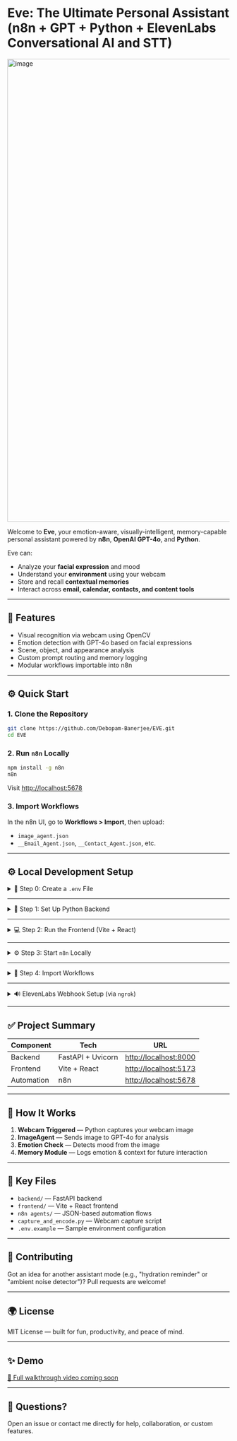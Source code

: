 # Eve: The Ultimate Personal Assistant (n8n + GPT + Python + ElevenLabs Conversational AI and STT)

<img width="1048" alt="image" src="https://github.com/user-attachments/assets/5d5d9ab5-752e-4481-8491-30dae1fadc30" />


Welcome to **Eve**, your emotion-aware, visually-intelligent, memory-capable personal assistant powered by **n8n**, **OpenAI GPT-4o**, and **Python**.

Eve can:
- Analyze your **facial expression** and mood
- Understand your **environment** using your webcam
- Store and recall **contextual memories**
- Interact across **email, calendar, contacts, and content tools**

---

## 💪 Features

- Visual recognition via webcam using OpenCV
- Emotion detection with GPT-4o based on facial expressions
- Scene, object, and appearance analysis
- Custom prompt routing and memory logging
- Modular workflows importable into n8n

---

## ⚙️ Quick Start

### 1. Clone the Repository

```bash
git clone https://github.com/Debopam-Banerjee/EVE.git
cd EVE
````

### 2. Run `n8n` Locally

```bash
npm install -g n8n
n8n
```

Visit [http://localhost:5678](http://localhost:5678)

### 3. Import Workflows

In the n8n UI, go to **Workflows > Import**, then upload:

* `image_agent.json`
* `__Email_Agent.json`, `__Contact_Agent.json`, etc.

---

## ⚙️ Local Development Setup

<details>
<summary>🔐 Step 0: Create a <code>.env</code> File</summary>

Create a `.env` file at the root or inside `/backend` and `/frontend`:

```env
# Backend .env
OPENAI_API_KEY=your-openai-api-key
ELEVENLABS_API_KEY=your-elevenlabs-api-key
ELEVEN_VOICE_ID=your-elevenlabs-voice-id
AGENT_ID=your-agent-id

# Frontend (Vite)
VITE_GOOGLE_MAPS_API_KEY=your-google-maps-api-key
```

🔗 Get your keys:

* [OpenAI API Key](https://platform.openai.com/account/api-keys)
* [ElevenLabs API](https://elevenlabs.io/)
* [Google Maps API](https://console.cloud.google.com/): Enable **Maps JavaScript API**

</details>

---

<details>
<summary>🐍 Step 1: Set Up Python Backend</summary>

```bash
cd backend
```

**Create and activate a virtual environment:**

* Windows:

  ```powershell
  python -m venv venv
  .\venv\Scripts\Activate.ps1
  ```

* macOS/Linux:

  ```bash
  python3 -m venv venv
  source venv/bin/activate
  ```

**Install dependencies:**

```bash
pip install fastapi uvicorn pydantic openai python-dotenv elevenlabs
pip freeze > requirements.txt
```

**Start the server:**

```bash
uvicorn app:app --reload
```

Backend will run at [http://localhost:8000](http://localhost:8000)

</details>

---

<details>
<summary>💻 Step 2: Run the Frontend (Vite + React)</summary>

```bash
cd frontend
npm install
npm run dev
```

Frontend will run at [http://localhost:5173](http://localhost:5173)

</details>

---

<details>
<summary>⚙️ Step 3: Start <code>n8n</code> Locally</summary>

If not installed:

```bash
npm install -g n8n
```

Start:

```bash
n8n
```

Access [http://localhost:5678](http://localhost:5678)

> Or use the [n8n desktop app](https://n8n.io/download)

</details>

---

<details>
<summary>🧠 Step 4: Import Workflows</summary>

1. Visit [http://localhost:5678](http://localhost:5678)
2. Go to **Workflows > Import**
3. Upload:

* `image_agent.json`
* `__Email_Agent.json`
* `__Contact_Agent.json`
* (And others…)

</details>

---

<details>
<summary>🔊 ElevenLabs Webhook Setup (via <code>ngrok</code>)</summary>

To receive **voice responses and webhook events from ElevenLabs** while running Eve locally, you must expose your backend using `ngrok`.

---

### 🧪 Why ngrok?

ElevenLabs requires a **public HTTPS URL** to deliver webhook events. `ngrok` tunnels your local server to the internet securely.

---

### ⚙️ Setup Steps

1. Install ngrok:

   ```bash
   npm install -g ngrok
   ```

2. Authenticate:

   ```bash
   ngrok config add-authtoken <your_auth_token>
   ```

3. Reserve a free subdomain (in the ngrok dashboard), e.g.:

   ```
   your-url.ngrok-free.app
   ```

4. Start your backend:

   ```bash
   uvicorn app:app --reload
   ```

5. Expose it via ngrok:

   ```bash
   ngrok http 8000 --domain=your-url.ngrok-free.app
   ```

6. Set your ElevenLabs webhook to:

   ```
   https://your-url.ngrok-free.app/webhook/eve-postcall
   ```

---

### 💡 Optional: Use in .env

```env
WEBHOOK_URL=https://your-url.ngrok-free.app/webhook/eve-postcall
```

In Python:

```python
import os
WEBHOOK_URL = os.getenv("WEBHOOK_URL")
```

</details>

---

## ✅ Project Summary

| Component  | Tech              | URL                                            |
| ---------- | ----------------- | ---------------------------------------------- |
| Backend    | FastAPI + Uvicorn | [http://localhost:8000](http://localhost:8000) |
| Frontend   | Vite + React      | [http://localhost:5173](http://localhost:5173) |
| Automation | n8n               | [http://localhost:5678](http://localhost:5678) |

---

## 🔄 How It Works

1. **Webcam Triggered** — Python captures your webcam image
2. **ImageAgent** — Sends image to GPT-4o for analysis
3. **Emotion Check** — Detects mood from the image
4. **Memory Module** — Logs emotion & context for future interaction

---

## 📁 Key Files

* `backend/` — FastAPI backend
* `frontend/` — Vite + React frontend
* `n8n agents/` — JSON-based automation flows
* `capture_and_encode.py` — Webcam capture script
* `.env.example` — Sample environment configuration

---

## 📢 Contributing

Got an idea for another assistant mode (e.g., "hydration reminder" or "ambient noise detector")?
Pull requests are welcome!

---

## 🌍 License

MIT License — built for fun, productivity, and peace of mind.

---

## ✨ Demo

[🎥 Full walkthrough video coming soon](https://www.linkedin.com/feed/update/urn:li:activity:7335722019876913152/)

---

## 💬 Questions?

Open an issue or contact me directly for help, collaboration, or custom features.

```
